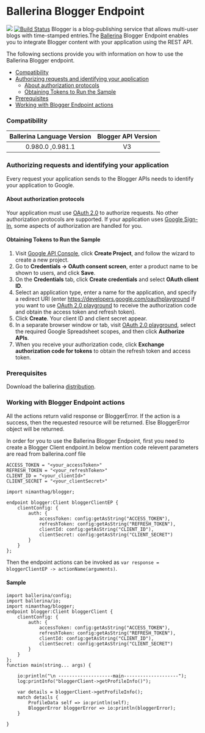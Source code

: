 
# Ballerina Blogger Endpoint
 ![](https://upload.wikimedia.org/wikipedia/be-x-old/c/c2/Blogger_logo_transparent.png)
[![Build Status](https://travis-ci.org/wso2-ballerina/package-googlespreadsheet.svg?branch=master)](https://travis-ci.org/wso2-ballerina/package-googlespreadsheet)
Blogger is a blog-publishing service that allows multi-user blogs with time-stamped entries.The [Ballerina](http://ballerina.io) Blogger Endpoint enables you to integrate Blogger content with your application using the REST API.

The following sections provide you with information on how to use the Ballerina Blogger endpoint.
- [Compatibility](#compatibility)
- [Authorizing requests and identifying your application](#authorizing-requests-and-identifying-your-application)
  - [About authorization protocols](about-authorization-protocols)
  - [Obtaining Tokens to Run the Sample](obtaining-tokens-to-Run-the-Sample)
- [Prerequisites](prerequisites)
- [Working with Blogger Endpoint actions](Working-with-blogger-endpoint-actions)

### Compatibility

| Ballerina Language Version  | Blogger API Version |
|:---------------------------:|:------------------------------:|
|  0.980.0 ,0.981.1                   |   V3                           |
### Authorizing requests and identifying your application
Every request your application sends to the Blogger APIs needs to identify your application to Google. 
#### About authorization protocols
Your application must use [OAuth 2.0](https://developers.google.com/identity/protocols/OAuth2) to authorize requests. No other authorization protocols are supported. If your application uses [Google Sign-In](https://developers.google.com/identity/#google-sign-in), some aspects of authorization are handled for you.

#### Obtaining Tokens to Run the Sample

1. Visit [Google API Console](https://console.developers.google.com), click **Create Project**, and follow the wizard to create a new project.
2. Go to **Credentials -> OAuth consent screen**, enter a product name to be shown to users, and click **Save**.
3. On the **Credentials** tab, click **Create credentials** and select **OAuth client ID**. 
4. Select an application type, enter a name for the application, and specify a redirect URI (enter https://developers.google.com/oauthplayground if you want to use 
[OAuth 2.0 playground](https://developers.google.com/oauthplayground) to receive the authorization code and obtain the 
access token and refresh token). 
5. Click **Create**. Your client ID and client secret appear. 
6. In a separate browser window or tab, visit [OAuth 2.0 playground](https://developers.google.com/oauthplayground), select the required Google Spreadsheet scopes, and then click **Authorize APIs**.
7. When you receive your authorization code, click **Exchange authorization code for tokens** to obtain the refresh token and access token. 

### Prerequisites
Download the ballerina [distribution](https://ballerinalang.org/downloads/).

### Working with Blogger Endpoint actions
All the actions return valid response or BloggerError. If the action is a success, then the requested resource will be returned. Else BloggerError object will be returned.

In order for you to use the Ballerina Blogger Endpoint, first you need to create a Blogger Client endpoint.In below mention code relevent parameters are read from ballerina.conf file

```ballerina 
ACCESS_TOKEN = "<your_accessToken>"
REFRESH_TOKEN = "<your_refreshToken>"
CLIENT_ID = "<your_clientId>"
CLIENT_SECRET = "<your_clientSecret>"
```

```ballerina
import nimanthag/blogger;

endpoint blogger:Client bloggerClientEP {
    clientConfig: {
        auth: {
            accessToken: config:getAsString("ACCESS_TOKEN"),
            refreshToken: config:getAsString("REFRESH_TOKEN"),
            clientId: config:getAsString("CLIENT_ID"),
            clientSecret: config:getAsString("CLIENT_SECRET")
        }
    }
};
```

Then the endpoint actions can be invoked as `var response = bloggerClientEP -> actionName(arguments)`.

#### Sample
```ballerina
import ballerina/config;
import ballerina/io;
import nimanthag/blogger;
endpoint blogger:Client bloggerClient {
    clientConfig: {
        auth: {
            accessToken: config:getAsString("ACCESS_TOKEN"),
            refreshToken: config:getAsString("REFRESH_TOKEN"),
            clientId: config:getAsString("CLIENT_ID"),
            clientSecret: config:getAsString("CLIENT_SECRET")
        }
    }
};
function main(string... args) {

    io:println("\n --------------------main--------------------");
    log:printInfo("bloggerClient->getProfileInfo()");

    var details = bloggerClient->getProfileInfo();
    match details {
        ProfileData self => io:println(self);
        BloggerError bloggerError => io:println(bloggerError);
    }

}
```